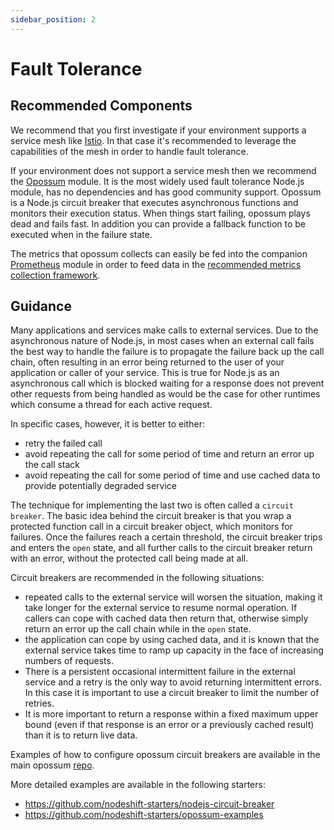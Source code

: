 ```yaml
---
sidebar_position: 2
---
```



# Fault Tolerance

## Recommended Components

We recommend that you first investigate if your environment supports a service mesh like [Istio](https://istio.io/).
In that case it's recommended to leverage the capabilities of the mesh in order to handle fault tolerance.

If your environment does not support a service mesh then we recommend the [Opossum](https://www.npmjs.com/package/opossum) module. It is the most widely used fault tolerance Node.js module, has no dependencies and has good community support. Opossum is a Node.js circuit breaker that executes asynchronous functions and monitors their execution status. When things start failing, opossum plays dead and fails fast. In addition you can provide a fallback function to be executed when in the failure state.

The metrics that opossum collects can easily be fed into the companion [Prometheus](https://www.npmjs.com/package/opossum-prometheus) module in order to feed data in the [recommended metrics collection framework](https://github.com/rh-ibm-synergy/Nodejs-reference-architecture/blob/add-circuit-breaker/metrics.md).

## Guidance

Many applications and services make calls to external services. Due to the asynchronous nature of Node.js, in most cases when an external call fails the best way to handle the failure is to propagate the failure back up the call chain, often resulting in an error being returned to the user of your application or caller of your service. This is true for Node.js as an asynchronous call which is blocked waiting for a response does not prevent other requests from being handled as would be the case for other runtimes which consume a thread for each active request.

In specific cases, however, it is better to either:

- retry the failed call
- avoid repeating the call for some period of time and return an error up the call stack
- avoid repeating the call for some period of time and use cached data to provide potentially degraded service

The technique for implementing the last two is often called a `circuit breaker`. The basic idea behind the circuit breaker is that you wrap a protected function call in a circuit breaker object, which monitors for failures. Once the failures reach a certain threshold, the circuit breaker trips and enters the `open` state, and all further calls to the circuit breaker return with an error, without the protected call being made at all.

Circuit breakers are recommended in the following situations:

- repeated calls to the external service will worsen the situation, making it take longer for the external service to
  resume normal operation. If callers can cope with cached data then return that, otherwise simply return an error up
  the call chain while in the `open` state.
- the application can cope by using cached data, and it is known that the external service takes time to ramp up capacity
  in the face of increasing numbers of requests.
- There is a persistent occasional intermittent failure in the external service and a retry is the only way to avoid
  returning intermittent errors. In this case it is important to use a circuit breaker to limit the number of retries.
- It is more important to return a response within a fixed maximum upper bound (even if that response is an error or a
  previously cached result) than it is to return live data.

Examples of how to configure opossum circuit breakers are available in the main opossum [repo](https://github.com/nodeshift/opossum#usage).

More detailed examples are available in the following starters:

- https://github.com/nodeshift-starters/nodejs-circuit-breaker
- https://github.com/nodeshift-starters/opossum-examples
